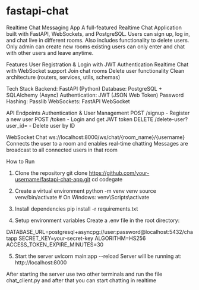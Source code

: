 # fastapi-chat
Realtime Chat Messaging App
A full-featured Realtime Chat Application built with FastAPI, WebSockets, and PostgreSQL.
Users can sign up, log in, and chat live in different rooms. Also includes functionality to delete users. Only admin can create new rooms existing users can only enter and chat with other users and leave anytime.

Features
User Registration & Login with JWT Authentication
Realtime Chat with WebSocket support
Join chat rooms
Delete user functionality
Clean architecture (routers, services, utils, schemas)

Tech Stack
Backend: FastAPI (Python)
Database: PostgreSQL + SQLAlchemy (Async)
Authentication: JWT (JSON Web Token)
Password Hashing: Passlib
WebSockets: FastAPI WebSocket

API Endpoints
Authentication & User Management
POST /signup - Register a new user
POST /token - Login and get JWT token
DELETE /delete-user?user_id=<UUID> - Delete user by ID

WebSocket Chat
ws://localhost:8000/ws/chat/{room_name}/{username}
Connects the user to a room and enables real-time chatting
Messages are broadcast to all connected users in that room

How to Run
1. Clone the repository
git clone https://github.com/your-username/fastapi-chat-app.git
cd codegate

2. Create a virtual environment
python -m venv venv
source venv/bin/activate  # On Windows: venv\Scripts\activate

3. Install dependencies
pip install -r requirements.txt

4. Setup environment variables
Create a .env file in the root directory:

DATABASE_URL=postgresql+asyncpg://user:password@localhost:5432/chatapp
SECRET_KEY=your-secret-key
ALGORITHM=HS256
ACCESS_TOKEN_EXPIRE_MINUTES=30

5. Start the server
uvicorn main:app --reload
Server will be running at:
http://localhost:8000

After starting the server use two other terminals and run the file chat_client.py and after that you can start chatting in realtime 